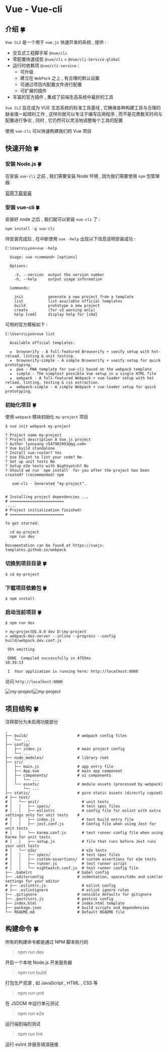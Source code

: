 # Vue - Vue-cli










<extoc></extoc>

## 介绍  🍀

`Vue CLI` 是一个用于 `vue.js` 快速开发的系统 , 提供 : 

- 交互式工程脚手架 `@vue/cli` 
- 零配置快速成型 `@vue/cli` + `@vue/cli-service-global` 
- 运行时依赖项 `@vue/cli-service` : 
  - 可升级
  - 建立在 `WebPack` 之上 , 有合理的默认设置
  - 可通过项目内配置文件进行配置
  - 可扩展的插件
- 丰富的官方插件 , 集成了前端生态系统中最好的工具 

`Vue CLI` 旨在成为 VUE 生态系统的标准工具基线 , 它确保各种构建工具与合理的缺省值一起顺利工作 , 这样你就可以专注于编写应用程序 , 而不是花费数天时间与配置进行争论 , 同时 , 它仍然可以灵活地调整每个工具的配置

使用 `vue-cli` 可以快速构建我们的 Vue 项目

## 快速开始  🍀

### 安装 Node.js  🍀

在安装 `vue-cli` 之前 , 我们需要安装 Node 环境 , 因为我们需要使用 `npm` 包管理器

[官网下载安装](https://nodejs.org/en/)

### 安装 vue-cli  🍀

安装好 node 之后 , 我们就可以安装 `vue-cli` 了 : 

```shell
npm install -g vue-cli
```

待安装完成后 , 在中断使用 `vue -help` 出现以下信息说明安装成功 : 

```shell
C:\Users\Lyon>vue -help

  Usage: vue <command> [options]

  Options:

    -V, --version  output the version number
    -h, --help     output usage information

  Commands:

    init           generate a new project from a template
    list           list available official templates
    build          prototype a new project
    create         (for v3 warning only)
    help [cmd]     display help for [cmd]
```

可用的官方模板如下 : 

```shell
C:\Users\Lyon>vue list

  Available official templates:

  ★  browserify - A full-featured Browserify + vueify setup with hot-reload, linting & unit testing.
  ★  browserify-simple - A simple Browserify + vueify setup for quick prototyping.
  ★  pwa - PWA template for vue-cli based on the webpack template
  ★  simple - The simplest possible Vue setup in a single HTML file
  ★  webpack - A full-featured Webpack + vue-loader setup with hot reload, linting, testing & css extraction.
  ★  webpack-simple - A simple Webpack + vue-loader setup for quick prototyping.
```

### 初始化项目  🍀

使用 `webpack` 模块初始化 `my-project` 项目

```shell
$ vue init webpack my-project

? Project name my-project
? Project description A Vue.js project
? Author lyonyang <547903993@qq.com>
? Vue build standalone
? Install vue-router? Yes
? Use ESLint to lint your code? No
? Set up unit tests No
? Setup e2e tests with Nightwatch? No
? Should we run `npm install` for you after the project has been created? (recommended) npm

   vue-cli · Generated "my-project".


# Installing project dependencies ...
# ========================
.....
# Project initialization finished!
# ========================

To get started:

  cd my-project
  npm run dev

Documentation can be found at https://vuejs-templates.github.io/webpack
```

### 切换到项目目录  🍀

```shell
$ cd my-project
```

### 下载项目依赖包  🍀

```shell
$ npm install
```

### 启动当前项目  🍀

```shell
$ npm run dev

> my-project@1.0.0 dev D:\my-project
> webpack-dev-server --inline --progress --config build/webpack.dev.conf.js

 95% emitting

 DONE  Compiled successfully in 4755ms                                                                          10:39:13

 I  Your application is running here: http://localhost:8080
```

访问 `http://localhost:8000` 

![my-project](http://oux34p43l.bkt.clouddn.com/my-project.png)![my-project](D:\桌面\my-project.png)

## 项目结构  🍀

注释部分为未启用功能部分

```
.
├── build/                      # webpack config files
│   └── ...
├── config/
│   ├── index.js                # main project config
│   └── ...
├── node_modules/               # library root
├── src/
│   ├── main.js                 # app entry file
│   ├── App.vue                 # main app component
│   ├── components/             # ui components
│   │   └── ...
│   └── assets/                 # module assets (processed by webpack)
│       └── ...
├── static/                     # pure static assets (directly copied)
# ├── test/
# │   └── unit/                   # unit tests
# │   │   ├── specs/              # test spec files
# │   │   ├── eslintrc            # config file for eslint with extra settings only for unit tests    # 
# │   │   ├── index.js            # test build entry file
# │   │   ├── jest.conf.js        # Config file when using Jest for unit tests
# │   │   └── karma.conf.js       # test runner config file when using Karma for unit tests
# │   │   ├── setup.js            # file that runs before Jest runs your unit tests
# │   └── e2e/                    # e2e tests
# │   │   ├── specs/              # test spec files
# │   │   ├── custom-assertions/  # custom assertions for e2e tests
# │   │   ├── runner.js           # test runner script
# │   │   └── nightwatch.conf.js  # test runner config file
├── .babelrc                    # babel config
├── .editorconfig               # indentation, spaces/tabs and similar settings for your editor
# ├── .eslintrc.js                # eslint config
# ├── .eslintignore               # eslint ignore rules
├── .gitignore                  # sensible defaults for gitignore
├── .postcssrc.js               # postcss config
├── index.html                  # index.html template
├── package.json                # build scripts and dependencies
└── README.md                   # Default README file
```

## 构建命令  🍀

所有的构建命令都是通过 NPM 脚本执行的

> npm run dev

开启一个本地 Node.js 开发服务器

> npm run build

打包生产资源 , 如 JavaScript , HTML , CSS 等

> npm run unit

在 JSDOM 中运行单元测试

> npm run e2e

运行端到端的测试

> npm run lint

运行 eslint 并报告错误链接